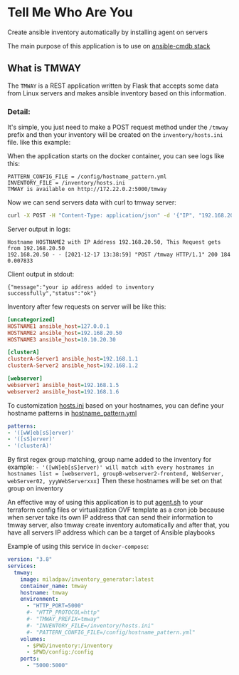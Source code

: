 # Tell Me Who Are You
Create ansible inventory automatically by installing agent on servers

The main purpose of this application is to use on [ansible-cmdb stack](https://github.com/miladpav/cmdb-stack)

## What is TMWAY

The `TMWAY` is a REST application written by Flask that accepts some data from Linux servers and makes ansible inventory based on this information.

### Detail:
It's simple, you just need to make a POST request method under the `/tmway` prefix and then your inventory will be created on the `inventory/hosts.ini` file. like this example:

When the application starts on the docker container, you can see logs like this:
```logs
PATTERN_CONFIG_FILE = /config/hostname_pattern.yml
INVENTORY_FILE = /inventory/hosts.ini
TMWAY is available on http://172.22.0.2:5000/tmway
```
Now we can send servers data with curl to tmway server:
```agent.sh
curl -X POST -H "Content-Type: application/json" -d '{"IP", "192.168.20.50". "hostname": "HOSTNAME2"}' http://172.22.0.2:5000/tmway
```
Server output in logs:
```server.log
Hostname HOSTNAME2 with IP Address 192.168.20.50, This Request gets from 192.168.20.50
192.168.20.50 - - [2021-12-17 13:38:59] "POST /tmway HTTP/1.1" 200 184 0.007833
```

Client output in stdout:
```client.stdout
{"message":"your ip address added to inventory successfully","status":"ok"}
```

Inventory after few requests on server will be like this:
```hosts.ini
[uncategorized]
HOSTNAME1 ansible_host=127.0.0.1
HOSTNAME2 ansible_host=192.168.20.50
HOSTNAME3 ansible_host=10.10.20.30

[clusterA]
clusterA-Server1 ansible_host=192.168.1.1
clusterA-Server2 ansible_host=192.168.1.2

[webserver]
webserver1 ansible_host=192.168.1.5
webserver2 ansible_host=192.168.1.6
```

To customization [hosts.ini](inventory/hosts.ini.sample) based on your hostnames, you can define your hostname patterns in [hostname_pattern.yml](config/hostname_pattern.yml)
```pattern.yml
patterns:
- '([wW]eb[sS]erver)'
- '([sS]erver)'
- '(clusterA)'
```

By first regex group matching, group name added to the inventory for example:
`- '([wW]eb[sS]erver)' will match with every hostnames in hostnames list = [webserver1, groupB-webserver2-frontend, WebServer, webServer02, yyyWebServerxxx]`
Then these hostnames will be set on that group on inventory

An effective way of using this application is to put [agent.sh](agent.sh) to your terraform config files or virtualization OVF template as a cron job because when server take its own IP address that can send their information to tmway server, also tmway create inventory automatically and after that, you have all servers IP address which can be a target of Ansible playbooks

Example of using this service in `docker-compose`:
```docker-compose.yml
version: "3.8"
services:
  tmway:
    image: miladpav/inventory_generator:latest
    container_name: tmway
    hostname: tmway
    environment:
      - "HTTP_PORT=5000"
      #- "HTTP_PROTOCOL=http"
      #- "TMWAY_PREFIX=tmway"
      #- "INVENTORY_FILE=/inventory/hosts.ini"
      #- "PATTERN_CONFIG_FILE=/config/hostname_pattern.yml"
    volumes:
      - $PWD/inventory:/inventory
      - $PWD/config:/config
    ports:
      - "5000:5000"

```
